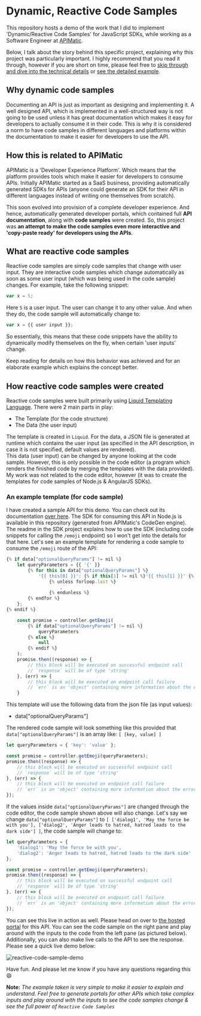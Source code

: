 # Dynamic, Reactive Code Samples

This repository hosts a demo of the work that I did to implement 'Dynamic/Reactive Code Samples' for JavaScript SDKs, while working as a Software Engineer at [APIMatic](https://apimatic.io). 

Below, I talk about the story behind this specific project, explaining why this project was particularly important. I highly recommend that you read it through, however if you are short on time, please feel free to [skip through and dive into the technical details](#what-are-reactive-code-samples) or [see the detailed example](#an-example-template-for-code-sample).

## Why dynamic code samples

Documenting an API is just as important as designing and implementing it. A well designed API, which is implemented in a well-structured way is not going to be used unless it has great documentation which makes it easy for developers to actually consume it in their code. This is why it is considered a norm to have code samples in different languages and platforms within the documentation to make it easier for developers to use the API.

## How this is related to APIMatic

APIMatic is a 'Developer Experience Platform'. Which means that the platform provides tools which make it easier for developers to consume APIs. Initially APIMatic started as a SaaS business, providing automatically generated SDKs for APIs (anyone could generate an SDK for their API in different languages instead of writing one themselves from scratch).

This soon evolved into provision of a complete developer experience. And hence, automatically generated developer portals, which contained full **API documentation**, along with **code samples** were created. So, this project was **an attempt to make the code samples even more interactive and 'copy-paste ready' for developers using the APIs**.

## What are reactive code samples

Reactive code samples are simply code samples that change with user input. They are interactive code samples which change automatically as soon as some user input (which was being used in the code sample) changes.
For example, take the following snippet:

```js
var x = 5;
```

Here `5` is a user input. The user can change it to any other value. And when they do, the code sample will automatically change to:

```js
var x = {{ user input }};
```

So essentially, this means that these code snippets have the ability to dynamically modify themselves on the fly, when certain 'user inputs' change.

Keep reading for details on how this behavior was achieved and for an elaborate example which explains the concept better.

## How reactive code samples were created

Reactive code samples were built primarily using [Liquid Templating Language](https://shopify.github.io/liquid/). There were 2 main parts in play:

* The Template (for the code structure)
* The Data (the user input)

The template is created in `Liquid`. For the data, a JSON file is generated at runtime which contains the user input (as specified in the API description, in case it is not specified, default values are rendered).  
This data (user input) can be changed by anyone looking at the code sample. However, this is only possible in the code editor (a program which renders the finished code by merging the templates with the data provided). My work was not related to the code editor, however (it was to create the templates for code samples of Node.js & AngularJS SDKs).

### An example template (for code sample)

I have created a sample API for this demo. You can check out its documentation [over here](https://apimatic.io/apidocs/emojis/v/1_0#/node-js/getting-started). The SDK for consuming this API in Node.js is available in this repository (generated from APIMatic's CodeGen engine). The readme in the SDK project explains how to use the SDK (including code snippets for calling the `/emoji` endpoint) so I won't get into the details for that here. Let's see an example template for rendering a code sample to consume the `/emoji` route of the API:

```js
{% if data["optionalQueryParams"] != nil %}
    let queryParameters = {{ '{' }}
        {% for this in data["optionalQueryParams"] %}
            '{{ this[0] }}': {% if this[1] != nil %}'{{ this[1] }}' {% else %} '' {% endif %}
                {% unless forloop.last %}
                    , 
                {% endunless %}
        {% endfor %}
    };
{% endif %}

    const promise = controller.getEmoji(
        {% if data["optionalQueryParams"] != nil %}
            queryParameters
        {% else %}
            null
        {% endif %}
    );
    promise.then((response) => {
        // this block will be executed on successful endpoint call
        // `response` will be of type 'string'
    }, (err) => {
        // this block will be executed on endpoint call failure
        // `err` is an 'object' containing more information about the error
    }
```

This template will use the following data from the json file (as input values):

* data["optionalQueryParams"]

The rendered code sample will look something like this provided that `data["optionalQueryParams"]` is an array like: `[ [key, value] ]`

```js
let queryParameters = { 'key': 'value' };

const promise = controller.getEmoji(queryParameters);
promise.then((response) => {
    // this block will be executed on successful endpoint call
    // `response` will be of type 'string'
}, (err) => {
    // this block will be executed on endpoint call failure
    // `err` is an 'object' containing more information about the error
});
```

If the values inside `data["optionalQueryParams"]` are changed through the code editor, the code sample shown above will also change. Let's say we change `data["optionalQueryParams"]` to `[ ['dialog1', 'May the force be with you'], ['dialog2', 'Anger leads to hatred, hatred leads to the dark side'] ]`, the code sample will change to:

```js
let queryParameters = {
    'dialog1': 'May the force be with you',
    'dialog2': 'Anger leads to hatred, hatred leads to the dark side'
};

const promise = controller.getEmoji(queryParameters);
promise.then((response) => {
    // this block will be executed on successful endpoint call
    // `response` will be of type 'string'
}, (err) => {
    // this block will be executed on endpoint call failure
    // `err` is an 'object' containing more information about the error
});
```

You can see this live in action as well. Please head on over to [the hosted portal](https://apimatic.io/apidocs/emojis/v/1_0#/node-js/api-endpoints/api-controller/get-emoji) for this API. You can see the code sample on the right pane and play around with the inputs to the code from the left pane (as pictured below). Additionally, you can also make live calls to the API to see the response. Please see a quick live demo below:

![reactive-code-sample-demo](https://user-images.githubusercontent.com/12479952/45785683-b306b180-bc86-11e8-9e2c-2e8c40d7526a.gif)

Have fun. And please let me know if you have any questions regarding this 😄

**Note:** _The example taken is very simple to make it easier to explain and understand. Feel free to generate portals for other APIs which take complex inputs and play around with the inputs to see the code samples change & see the full power of `Reactive Code Samples`_